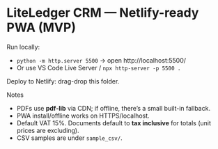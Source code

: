 # LiteLedger CRM — Netlify-ready PWA (MVP)

Run locally:
- `python -m http.server 5500` → open http://localhost:5500/
- Or use VS Code Live Server / `npx http-server -p 5500 .`

Deploy to Netlify: drag-drop this folder.

Notes
- PDFs use **pdf-lib** via CDN; if offline, there’s a small built-in fallback.
- PWA install/offline works on HTTPS/localhost.
- Default VAT 15%. Documents default to **tax inclusive** for totals (unit prices are excluding).
- CSV samples are under `sample_csv/`.
